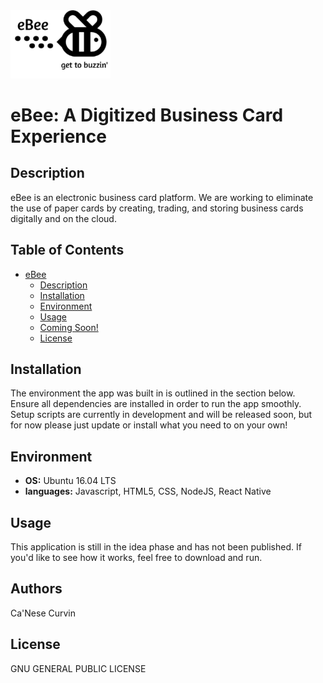 
<img src="https://github.com/canesecurvin/eBee/blob/master/eBee/assets/ebeeLogo.png" width="160" height=auto />

# eBee: A Digitized Business Card Experience

## Description
eBee is an electronic business card platform. We are working to eliminate the use of paper cards by creating, trading, and storing business cards digitally and on the cloud.

## Table of Contents
* [eBee](#ebee-a-digitized-business-card-experience)
	* [Description](#description)
	* [Installation](#installation)
	* [Environment](#environment)
	* [Usage](#usage)
	* [Coming Soon!](#coming-soon)
	* [License](#license)

## Installation
The environment the app was built in is outlined in the section below. Ensure all dependencies are installed in order to run the app smoothly. Setup scripts are currently in development and will be released soon, but for now please just update or install what you need to on your own!

## Environment
* __OS:__ Ubuntu 16.04 LTS
* __languages:__ Javascript, HTML5, CSS, NodeJS, React Native


## Usage
This application is still in the idea phase and has not been published. If you'd like to see how it works, feel free to download and run.

## Authors
Ca'Nese Curvin

## License
GNU GENERAL PUBLIC LICENSE